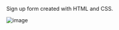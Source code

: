 Sign up form created with HTML and CSS.

![image](https://user-images.githubusercontent.com/42048110/113659710-426ae900-9668-11eb-936f-b79cfd14d3a6.png)
